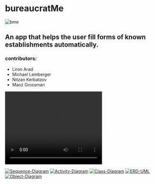 # bureaucratMe

<img src="https://media.giphy.com/media/FkuEPynohOdldm7BUD/giphy.gif" alt="bme">
<h2> An app that helps the user fill forms of known establishments automatically. </h2>
  <h3> contributors: </h3>
 <ul>
  <li>Liron Arad</li>
  <li>Michael Lemberger</li>
  <li>Nitzan Kerbatzov</li>
  <li>Maoz Grossman</li>
</ul>
<video width="320" height="240" controls>
  <source src="https://streamable.com/e/r1mhy5" type="video/mp4">
</video>

<a href="https://imgbb.com/"><img src="https://i.ibb.co/ScPL3w5/Sequence-Diagram.jpg" alt="Sequence-Diagram" border="0"></a>
<a href="https://ibb.co/g7BSRsp"><img src="https://i.ibb.co/cv76rzH/Activity-Diagram.jpg" alt="Activity-Diagram" border="0"></a>
<a href="https://ibb.co/QbvcCTr"><img src="https://i.ibb.co/qyYnWck/Class-Diagram.jpg" alt="Class-Diagram" border="0"></a>
<a href="https://ibb.co/THybdC7"><img src="https://i.ibb.co/2jJsHbC/ERD-UML.jpg" alt="ERD-UML" border="0"></a>
<a href="https://ibb.co/MDdshd1"><img src="https://i.ibb.co/QF0fc0H/Object-Diagram.jpg" alt="Object-Diagram" border="0"></a>
